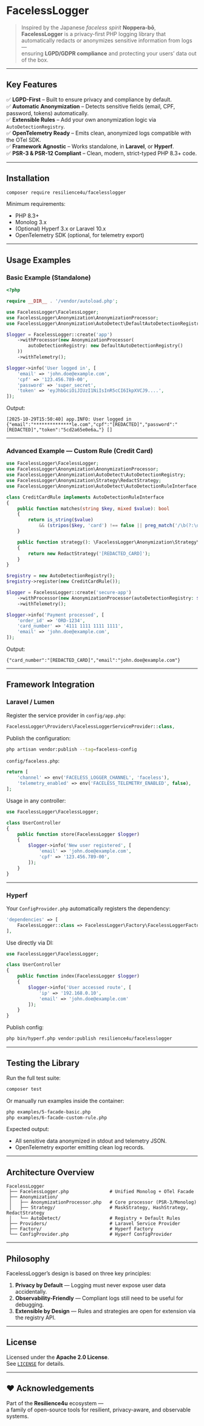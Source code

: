 # FacelessLogger

> Inspired by the Japanese *faceless spirit* **Noppera-bō**,  
> **FacelessLogger** is a privacy-first PHP logging library that automatically redacts or anonymizes sensitive information from logs —  
> ensuring **LGPD/GDPR compliance** and protecting your users’ data out of the box.

---

## Key Features

✅ **LGPD-First** – Built to ensure privacy and compliance by default.  
✅ **Automatic Anonymization** – Detects sensitive fields (email, CPF, password, tokens) automatically.  
✅ **Extensible Rules** – Add your own anonymization logic via `AutoDetectionRegistry`.  
✅ **OpenTelemetry Ready** – Emits clean, anonymized logs compatible with the OTel SDK.  
✅ **Framework Agnostic** – Works standalone, in **Laravel**, or **Hyperf**.  
✅ **PSR-3 & PSR-12 Compliant** – Clean, modern, strict-typed PHP 8.3+ code.

---

## Installation

```bash
composer require resilience4u/facelesslogger
```

Minimum requirements:
- PHP 8.3+
- Monolog 3.x
- (Optional) Hyperf 3.x or Laravel 10.x
- OpenTelemetry SDK (optional, for telemetry export)

---

## Usage Examples

### Basic Example (Standalone)

```php
<?php

require __DIR__ . '/vendor/autoload.php';

use FacelessLogger\FacelessLogger;
use FacelessLogger\Anonymization\AnonymizationProcessor;
use FacelessLogger\Anonymization\AutoDetect\DefaultAutoDetectionRegistry;

$logger = FacelessLogger::create('app')
    ->withProcessor(new AnonymizationProcessor(
        autoDetectionRegistry: new DefaultAutoDetectionRegistry()
    ))
    ->withTelemetry();

$logger->info('User logged in', [
    'email' => 'john.doe@example.com',
    'cpf' => '123.456.789-00',
    'password' => 'super_secret',
    'token' => 'eyJhbGciOiJIUzI1NiIsInR5cCI6IkpXVCJ9....',
]);
```

Output:
```text
[2025-10-29T15:50:40] app.INFO: User logged in 
{"email":"**************le.com","cpf":"[REDACTED]","password":"[REDACTED]","token":"5cd2a65e0e6a…"} []
```

---

### Advanced Example — Custom Rule (Credit Card)

```php
use FacelessLogger\FacelessLogger;
use FacelessLogger\Anonymization\AnonymizationProcessor;
use FacelessLogger\Anonymization\AutoDetect\AutoDetectionRegistry;
use FacelessLogger\Anonymization\Strategy\RedactStrategy;
use FacelessLogger\Anonymization\AutoDetect\AutoDetectionRuleInterface;

class CreditCardRule implements AutoDetectionRuleInterface
{
    public function matches(string $key, mixed $value): bool
    {
        return is_string($value)
            && (stripos($key, 'card') !== false || preg_match('/\b(?:\d[ -]*?){13,16}\b/', $value));
    }

    public function strategy(): \FacelessLogger\Anonymization\Strategy\AnonymizationStrategyInterface
    {
        return new RedactStrategy('[REDACTED_CARD]');
    }
}

$registry = new AutoDetectionRegistry();
$registry->register(new CreditCardRule());

$logger = FacelessLogger::create('secure-app')
    ->withProcessor(new AnonymizationProcessor(autoDetectionRegistry: $registry))
    ->withTelemetry();

$logger->info('Payment processed', [
    'order_id' => 'ORD-1234',
    'card_number' => '4111 1111 1111 1111',
    'email' => 'john.doe@example.com',
]);
```

Output:
```text
{"card_number":"[REDACTED_CARD]","email":"john.doe@example.com"}
```

---

## Framework Integration

### Laravel / Lumen

Register the service provider in `config/app.php`:

```php
FacelessLogger\Providers\FacelessLoggerServiceProvider::class,
```

Publish the configuration:
```bash
php artisan vendor:publish --tag=faceless-config
```

`config/faceless.php`:
```php
return [
    'channel' => env('FACELESS_LOGGER_CHANNEL', 'faceless'),
    'telemetry_enabled' => env('FACELESS_TELEMETRY_ENABLED', false),
];
```

Usage in any controller:
```php
use FacelessLogger\FacelessLogger;

class UserController
{
    public function store(FacelessLogger $logger)
    {
        $logger->info('New user registered', [
            'email' => 'john.doe@example.com',
            'cpf' => '123.456.789-00',
        ]);
    }
}
```

---

### Hyperf

Your `ConfigProvider.php` automatically registers the dependency:

```php
'dependencies' => [
    FacelessLogger::class => FacelessLogger\Factory\FacelessLoggerFactory::class,
],
```

Use directly via DI:

```php
use FacelessLogger\FacelessLogger;

class UserController
{
    public function index(FacelessLogger $logger)
    {
        $logger->info('User accessed route', [
            'ip' => '192.168.0.10',
            'email' => 'john.doe@example.com'
        ]);
    }
}
```

Publish config:
```bash
php bin/hyperf.php vendor:publish resilience4u/facelesslogger
```

---

## Testing the Library

Run the full test suite:

```bash
composer test
```

Or manually run examples inside the container:

```bash
php examples/5-facade-basic.php
php examples/6-facade-custom-rule.php
```

Expected output:
- All sensitive data anonymized in stdout and telemetry JSON.
- OpenTelemetry exporter emitting clean log records.

---

## Architecture Overview

```text
FacelessLogger
 ├── FacelessLogger.php               # Unified Monolog + OTel Facade
 ├── Anonymization/
 │   ├── AnonymizationProcessor.php   # Core processor (PSR-3/Monolog)
 │   ├── Strategy/                    # MaskStrategy, HashStrategy, RedactStrategy
 │   └── AutoDetect/                  # Registry + Default Rules
 ├── Providers/                       # Laravel Service Provider
 ├── Factory/                         # Hyperf Factory
 └── ConfigProvider.php               # Hyperf ConfigProvider
```

---

## Philosophy

FacelessLogger’s design is based on three key principles:

1. **Privacy by Default** — Logging must never expose user data accidentally.  
2. **Observability-Friendly** — Compliant logs still need to be useful for debugging.  
3. **Extensible by Design** — Rules and strategies are open for extension via the registry API.

---

## License

Licensed under the **Apache 2.0 License**.  
See [`LICENSE`](LICENSE) for details.

---

## ❤️ Acknowledgements

Part of the **Resilience4u** ecosystem —  
a family of open-source tools for resilient, privacy-aware, and observable systems.

